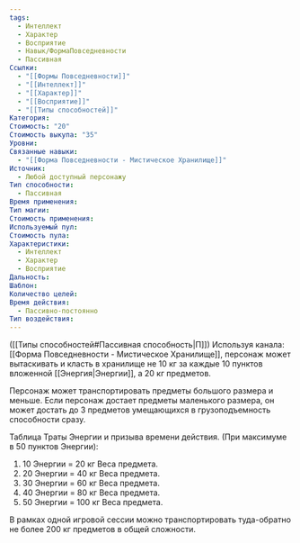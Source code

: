```yaml
---
tags:
  - Интеллект
  - Характер
  - Восприятие
  - Навык/ФормаПовседневности
  - Пассивная
Ссылки:
  - "[[Формы Повседневности]]"
  - "[[Интеллект]]"
  - "[[Характер]]"
  - "[[Восприятие]]"
  - "[[Типы способностей]]"
Категория: 
Стоимость: "20"
Стоимость выкупа: "35"
Уровни: 
Связанные навыки:
  - "[[Форма Повседневности - Мистическое Хранилище]]"
Источник:
  - Любой доступный персонажу
Тип способности:
  - Пассивная
Время применения: 
Тип магии: 
Стоимость применения: 
Используемый пул: 
Стоимость пула: 
Характеристики:
  - Интеллект
  - Характер
  - Восприятие
Дальность: 
Шаблон: 
Количество целей: 
Время действия:
  - Пассивно-постоянно
Тип воздействия:
---
```

([[Типы способностей#Пассивная способность|П]]) Используя канала: [[Форма Повседневности - Мистическое Хранилище]], персонаж может вытаскивать и класть в хранилище не 10 кг за каждые 10 пунктов вложенной [[Энергия|Энергии]], а 20 кг предметов. 

Персонаж может транспортировать предметы большого размера и меньше. Если персонаж достает предметы маленького размера, он может достать до 3 предметов умещающихся в грузоподъемность способности сразу. 

Таблица Траты Энергии и призыва времени действия.
(При максимуме в 50 пунктов Энергии):

1. 10 Энергии = 20 кг Веса предмета.
2. 20 Энергии = 40 кг Веса предмета.
3. 30 Энергии = 60 кг Веса предмета.
4. 40 Энергии = 80 кг Веса предмета.
5. 50 Энергии = 100 кг Веса предмета.

В рамках одной игровой сессии можно транспортировать туда-обратно не более 200 кг предметов в общей сложности. 